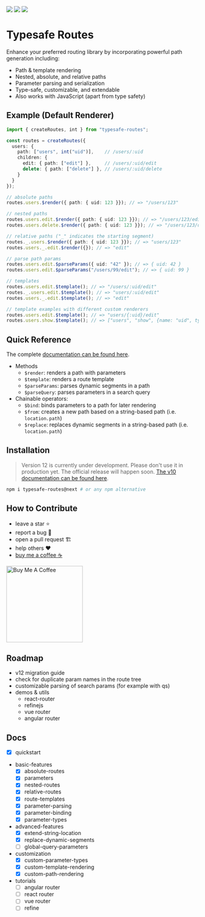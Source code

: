 ![](https://badgen.net/bundlephobia/minzip/typesafe-routes@next)
![](https://badgen.net/bundlephobia/min/typesafe-routes@next)
![](https://badgen.net/bundlephobia/tree-shaking/typesafe-routes@next)

# Typesafe Routes

Enhance your preferred routing library by incorporating powerful path generation including:

- Path & template rendering
- Nested, absolute, and relative paths
- Parameter parsing and serialization
- Type-safe, customizable, and extendable
- Also works with JavaScript (apart from type safety)

## Example (Default Renderer)

``` ts
import { createRoutes, int } from "typesafe-routes";

const routes = createRoutes({
  users: {
    path: ["users", int("uid")],    // /users/:uid
    children: {
      edit: { path: ["edit"] },     // /users/:uid/edit
      delete: { path: ["delete"] }, // /users/:uid/delete
    }
  }
});

// absolute paths
routes.users.$render({ path: { uid: 123 }}); // => "/users/123"

// nested paths
routes.users.edit.$render({ path: { uid: 123 }}); // => "/users/123/edit"
routes.users.delete.$render({ path: { uid: 123 }}); // => "/users/123/delete"

// relative paths ("_" indicates the starting segment)
routes._.users.$render({ path: { uid: 123 }}); // => "users/123"
routes.users._.edit.$render({}); // => "edit"

// parse path params
routes.users.edit.$parseParams({ uid: "42" }); // => { uid: 42 }
routes.users.edit.$parseParams("/users/99/edit"); // => { uid: 99 }

// templates 
routes.users.edit.$template(); // => "/users/:uid/edit"
routes._.users.edit.$template(); // => "users/:uid/edit"
routes.users._.edit.$template(); // => "edit"

// template examples with different custom renderers
routes.users.edit.$template(); // => "users/{:uid}/edit"
routes.users.show.$template(); // => ["users", "show", {name: "uid", type: "number"}]
```

## Quick Reference

The complete [documentation can be found here](https://kruschid.github.io/typesafe-routes).

- Methods
  - `$render`: renders a path with parameters
  - `$template`: renders a route template
  - `$parseParams`: parses dynamic segments in a path
  - `$parseQuery`: parses parameters in a search query
- Chainable operators:
  - `$bind`: binds parameters to a path for later rendering
  - `$from`: creates a new path based on a string-based path (i.e. `location.path`)
  - `$replace`: replaces dynamic segments in a string-based path (i.e. `location.path`)
  
## Installation

> Version 12 is currently under development. Please don't use it in production yet. The official release will happen soon. [The v10 documentation can be found here](https://github.com/kruschid/typesafe-routes/tree/v10.0.6).

``` sh
npm i typesafe-routes@next # or any npm alternative
```

## How to Contribute

- leave a star ⭐
- report a bug 🐞
- open a pull request 🏗️
- help others ❤️
- [buy me a coffee ☕](https://www.buymeacoffee.com/kruschid)
  
<a href="https://www.buymeacoffee.com/kruschid" target="_blank"><img width="200px" src="https://cdn.buymeacoffee.com/buttons/v2/default-orange.png" alt="Buy Me A Coffee" ></a>

## Roadmap

- v12 migration guide
- check for duplicate param names in the route tree
- customizable parsing of search params (for example with qs)
- demos & utils
  - react-router
  - refinejs
  - vue router
  - angular router

## Docs

- [x] quickstart
- basic-features
  - [x] absolute-routes
  - [x] parameters
  - [x] nested-routes
  - [x] relative-routes
  - [x] route-templates
  - [x] parameter-parsing
  - [x] parameter-binding
  - [x] parameter-types
- advanced-features
  - [x] extend-string-location
  - [x] replace-dynamic-segments
  - [ ] global-query-parameters
- customization
  - [x] custom-parameter-types
  - [x] custom-template-rendering
  - [x] custom-path-rendering
- tutorials
  - [ ] angular router
  - [ ] react router
  - [ ] vue router
  - [ ] refine

